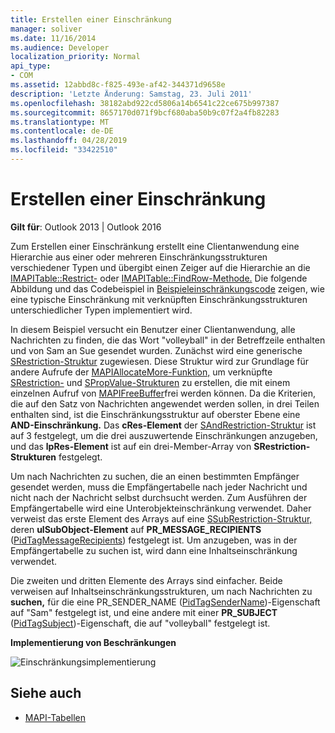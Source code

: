 ```yaml
---
title: Erstellen einer Einschränkung
manager: soliver
ms.date: 11/16/2014
ms.audience: Developer
localization_priority: Normal
api_type:
- COM
ms.assetid: 12abbd8c-f825-493e-af42-344371d9658e
description: 'Letzte Änderung: Samstag, 23. Juli 2011'
ms.openlocfilehash: 38182abd922cd5806a14b6541c22ce675b997387
ms.sourcegitcommit: 8657170d071f9bcf680aba50b9c07f2a4fb82283
ms.translationtype: MT
ms.contentlocale: de-DE
ms.lasthandoff: 04/28/2019
ms.locfileid: "33422510"
---
```

# <a name="building-a-restriction"></a>Erstellen einer Einschränkung

**Gilt für**: Outlook 2013 | Outlook 2016 
  
Zum Erstellen einer Einschränkung erstellt eine Clientanwendung eine Hierarchie aus einer oder mehreren Einschränkungsstrukturen verschiedener Typen und übergibt einen Zeiger auf die Hierarchie an die [IMAPITable::Restrict-](imapitable-restrict.md) oder [IMAPITable::FindRow-Methode.](imapitable-findrow.md) Die folgende Abbildung und das Codebeispiel in [Beispieleinschränkungscode](sample-restriction-code.md) zeigen, wie eine typische Einschränkung mit verknüpften Einschränkungsstrukturen unterschiedlicher Typen implementiert wird. 

In diesem Beispiel versucht ein Benutzer einer Clientanwendung, alle Nachrichten zu finden, die das Wort "volleyball" in der Betreffzeile enthalten und von Sam an Sue gesendet wurden. Zunächst wird eine generische [SRestriction-Struktur](srestriction.md) zugewiesen. Diese Struktur wird zur Grundlage für andere Aufrufe der [MAPIAllocateMore-Funktion,](mapiallocatemore.md) um verknüpfte [SRestriction-](srestriction.md) und [SPropValue-Strukturen](spropvalue.md) zu erstellen, die mit einem einzelnen Aufruf von [MAPIFreeBuffer](mapifreebuffer.md)frei werden können. Da die Kriterien, die auf den Satz von Nachrichten angewendet werden sollen, in drei Teilen enthalten sind, ist die Einschränkungsstruktur auf oberster Ebene eine **AND-Einschränkung.** Das **cRes-Element** der [SAndRestriction-Struktur](sandrestriction.md) ist auf 3 festgelegt, um die drei auszuwertende Einschränkungen anzugeben, und das **lpRes-Element** ist auf ein drei-Member-Array von **SRestriction-Strukturen** festgelegt. 
  
Um nach Nachrichten zu suchen, die an einen bestimmten Empfänger gesendet werden, muss die Empfängertabelle nach jeder Nachricht und nicht nach der Nachricht selbst durchsucht werden. Zum Ausführen der Empfängertabelle wird eine Unterobjekteinschränkung verwendet. Daher verweist das erste Element des Arrays auf eine [SSubRestriction-Struktur,](ssubrestriction.md) deren **ulSubObject-Element** auf **PR_MESSAGE_RECIPIENTS** ([PidTagMessageRecipients](pidtagmessagerecipients-canonical-property.md)) festgelegt ist. Um anzugeben, was in der Empfängertabelle zu suchen ist, wird dann eine Inhaltseinschränkung verwendet. 
  
Die zweiten und dritten Elemente des Arrays sind einfacher. Beide verweisen auf Inhaltseinschränkungsstrukturen, um nach Nachrichten zu **suchen,** für die eine PR_SENDER_NAME ([PidTagSenderName](pidtagsendername-canonical-property.md))-Eigenschaft auf "Sam" festgelegt ist, und eine andere mit einer **PR_SUBJECT** ([PidTagSubject](pidtagsubject-canonical-property.md))-Eigenschaft, die auf "volleyball" festgelegt ist.
  
**Implementierung von Beschränkungen**
  
![Einschränkungsimplementierung](media/amapi_61.gif "Einschränkungsimplementierung")
  
## <a name="see-also"></a>Siehe auch

- [MAPI-Tabellen](mapi-tables.md)

